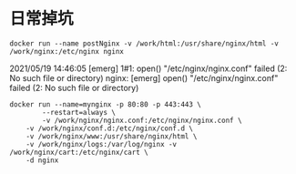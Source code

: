 # 日常掉坑


<!--more-->

```
docker run --name postNginx -v /work/html:/usr/share/nginx/html -v /work/nginx:/etc/nginx nginx
```

2021/05/19 14:46:05 [emerg] 1#1: open() "/etc/nginx/nginx.conf" failed (2: No such file or directory)
nginx: [emerg] open() "/etc/nginx/nginx.conf" failed (2: No such file or directory)

```shell
docker run --name=mynginx -p 80:80 -p 443:443 \
        --restart=always \
        -v /work/nginx/nginx.conf:/etc/nginx/nginx.conf \
    -v /work/nginx/conf.d:/etc/nginx/conf.d \
    -v /work/nginx/www:/usr/share/nginx/html \
    -v /work/nginx/logs:/var/log/nginx -v /work/nginx/cart:/etc/nginx/cart \
    -d nginx
```


